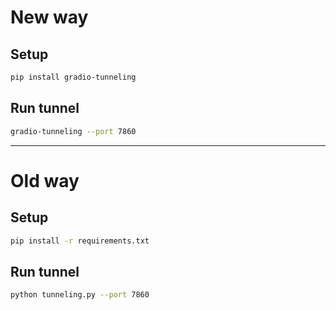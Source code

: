 # New way

## Setup

```sh
pip install gradio-tunneling
```

## Run tunnel

```sh
gradio-tunneling --port 7860
```

----

# Old way

## Setup

```sh
pip install -r requirements.txt
```

## Run tunnel

```sh
python tunneling.py --port 7860
```